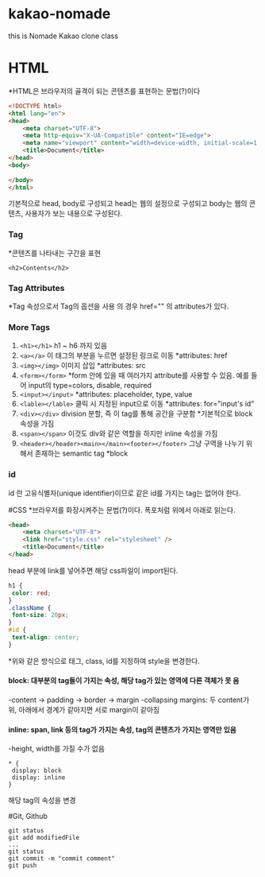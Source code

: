 # kakao-nomade

 this is Nomade Kakao clone class

# HTML
*HTML은 브라우저의 골격이 되는 콘텐츠를 표현하는 문법(?)이다
```html
<!DOCTYPE html>
<html lang="en">
<head>
    <meta charset="UTF-8">
    <meta http-equiv="X-UA-Compatible" content="IE=edge">
    <meta name="viewport" content="width=device-width, initial-scale=1.0">
    <title>Document</title>
</head>
<body>
    
</body>
</html>
```
기본적으로 head, body로 구성되고 head는 웹의 설정으로 구성되고 body는 웹의 콘텐츠, 사용자가 보는 내용으로 구성된다.

### Tag
*콘텐츠를 나타내는 구간을 표현
```
<h2>Contents</h2>
```

### Tag Attributes
*Tag 속성으로서 Tag의 옵션을 사용
<a> 의 경우 href="" 의 attributes가 있다.
 
### More Tags
1. ```<h1></h1>``` h1 ~ h6 까지 있음
2. ```<a></a>``` 이 태그의 부분을 누르면 설정된 링크로 이동 *attributes: href
3. ```<img></img>``` 이미지 삽입 *attributes: src
4. ```<form></form>``` *form 안에 있을 때 여러가지 attribute를 사용할 수 있음. 예를 들어 input의 type=colors, disable, required
5. ```<input></input>``` *attributes: placeholder, type, value
6. ```<lable></lable>``` 클릭 시 지정된 input으로 이동 *attributes: for="input's id"
7. ```<div></div>``` division 분할, 즉 이 tag를 통해 공간을 구분함 *기본적으로 block 속성을 가짐
8. ```<span></span>``` 이것도 div와 같은 역할을 하지만 inline 속성을 가짐
9. ```<header></header><main></main><footer></footer>``` 그냥 구역을 나누기 위해서 존재하는 semantic tag *block

### id
id 란 고유식별자(unique identifier)이므로 같은 id를 가지는 tag는 없어야 한다.

#CSS
*브라우저를 화장시켜주는 문법(?)이다. 폭포처럼 위에서 아래로 읽는다.

```html
<head>
    <meta charset="UTF-8">
    <link href="style.css" rel="stylesheet" />
    <title>Document</title>
</head>
```
head 부분에 link를 넣어주면 해당 css파일이 import된다.

```css
h1 {
 color: red;
}
.className {
 font-size: 20px;
}
#id {
 text-align: center;
}
```
*위와 같은 방식으로 태그, class, id를 지정하여 style을 변경한다.

#### block: 대부분의 tag들이 가지는 속성, 해당 tag가 있는 영역에 다른 객체가 못 옴
-content -> padding -> border -> margin
-collapsing margins: 두 content가 위, 아래에서 경계가 같아지면 서로 margin이 같아짐
#### inline: span, link 등의 tag가 가지는 속성, tag의 콘텐츠가 가지는 영역만 있음
-height, width를 가질 수가 없음

```
* {
 display: block
 display: inline
}
```
해당 tag의 속성을 변경

#Git, Github
```
git status
git add modifiedFile
...
git status
git commit -m "commit comment"
git push
```
